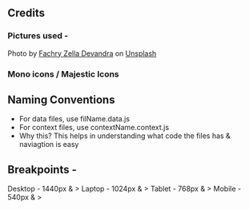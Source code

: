## Credits

### Pictures used -

Photo by <a href="https://unsplash.com/@zelladun?utm_source=unsplash&utm_medium=referral&utm_content=creditCopyText">Fachry Zella Devandra</a> on <a href="https://unsplash.com/s/photos/football-shoes?utm_source=unsplash&utm_medium=referral&utm_content=creditCopyText">Unsplash</a>

### Mono icons / Majestic Icons

## Naming Conventions

- For data files, use filName.data.js
- For context files, use contextName.context.js
- Why this? This helps in understanding what code the files has & naviagtion is easy

## Breakpoints -

Desktop - 1440px & >
Laptop - 1024px & >
Tablet - 768px & >
Mobile - 540px & >
